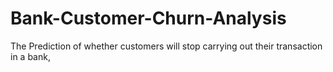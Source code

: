 # Bank-Customer-Churn-Analysis
The Prediction of whether customers will stop carrying out their transaction in a bank,

